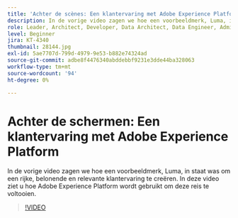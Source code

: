 ```yaml
---
title: 'Achter de scènes: Een klantervaring met Adobe Experience Platform'
description: In de vorige video zagen we hoe een voorbeeldmerk, Luma, in staat was om een rijke, belonende en relevante klantervaring te creëren. In deze video ziet u hoe Adobe Experience Platform wordt gebruikt om deze reis te voltooien.
role: Leader, Architect, Developer, Data Architect, Data Engineer, Admin, User
level: Beginner
jira: KT-4340
thumbnail: 28144.jpg
exl-id: 5ae7707d-799d-4979-9e53-b882e74324ad
source-git-commit: adbe8f4476340abddebbf9231e3dde44ba328063
workflow-type: tm+mt
source-wordcount: '94'
ht-degree: 0%

---
```


# Achter de schermen: Een klantervaring met Adobe Experience Platform

In de vorige video zagen we hoe een voorbeeldmerk, Luma, in staat was om een rijke, belonende en relevante klantervaring te creëren. In deze video ziet u hoe Adobe Experience Platform wordt gebruikt om deze reis te voltooien.

>[!VIDEO](https://video.tv.adobe.com/v/28144?quality=12&learn=on)

